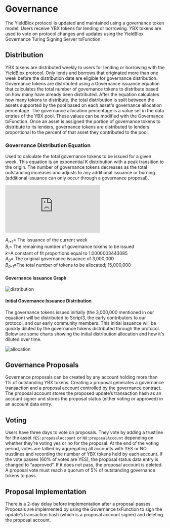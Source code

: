 # Governance
The YieldBlox protocol is updated and maintained using a governance token model. Users receive YBX tokens for lending or borrowing. YBX tokens are used to vote on protocol changes and updates using the YieldBlox Governance Turing Signing Server txFunction.

## Distribution
YBX tokens are distributed weekly to users for lending or borrowing with the YieldBlox protocol. Only lends and borrows that originated more than one week before the distribution date are eligible for governance distribution. Governance tokens are distributed using a Governance issuance equation that calculates the total number of governance tokens to distribute based on how many have already been distributed. After the equation calculates how many tokens to distribute, the total distribution is split between the assets supported by the pool based on each asset's governance allocation percentage. The governance allocation percentage is a value set in the data entries of the YBX pool. These values can be modified with the Governance txFunction. Once an asset is assigned the portion of governance tokens to distribute to its lenders, governance tokens are distributed to lenders proportional to the percent of that asset they contributed to the pool.

### Governance Distribution Equation
Used to calculate the total governance tokens to be issued for a given week. This equation is an exponential K distribution with a peak transition to the origin. The number of governance tokens decreases as the total outstanding increases and adjusts to any additional issuance or burning (additional issuance can only occur through a governance proposal).

![\Large](https://latex.codecogs.com/svg.latex?A_%7Bi+1%7D%3Dk%5E%7BB_i&plus;25,000,000%7D)

*A<sub>i+1</sub>*= The issuance of the current week\
*B<sub>i</sub>*= The remaining number of governance tokens to be issued\
*k*=A constant of fit proportions equal to 1.0000003443085\
*A<sub>0</sub>*= The original governance issuance of 3,000,000\
*B<sub>0-1</sub>*=The total number of tokens to be allocated; 15,000,000

#### Governance Issuance Graph

![distribution](https://miro.medium.com/max/700/1*iH3cGw4nU3MPdDuTyRhv_g.png "YBX Distribution")

#### Initial Governance Issuance Distribution
The governance tokens issued initially (the 3,000,000 mentioned in our equation) will be distributed to Script3, the early contributors to our protocol, and our early community members. This initial issuance will be quickly diluted by the governance tokens distributed through the protocol. Below are some charts showing the initial distribution allocation and how it's diluted over time.

![allocation](https://miro.medium.com/max/2587/1*Vq-_E_PFIW1pW1b3Da5_Xw.png "YBX Allocation")


## Governance Proposals
Governance proposals can be created by any account holding more than 1% of outstanding YBX tokens. Creating a proposal generates a governance transaction and a proposal account controlled by the governance contract. The proposal account stores the proposed update’s transaction hash as an account signer and stores the proposal status (either voting or approved) in an account data entry.

## Voting
Users have three days to vote on proposals. They vote by adding a trustline for the asset `YES:proposalAccount` or `NO:proposalAccount` depending on whether they’re voting yes or no for the proposal. At the end of the voting period, votes are tallied by aggregating all accounts with YES or NO trustlines and recording the number of YBX tokens held by each account. If the vote passes (60% of votes are YES), the proposal status data entry is changed to “approved”. If it does not pass, the proposal account is deleted. A proposal vote must reach a quorum of 5% of outstanding governance tokens to pass.

## Proposal Implementation
There is a 2-day delay before implementation after a proposal passes. Proposals are implemented by using the Governance txFunction to sign the update’s transaction hash (which is a proposal account signer) and deleting the proposal account.


